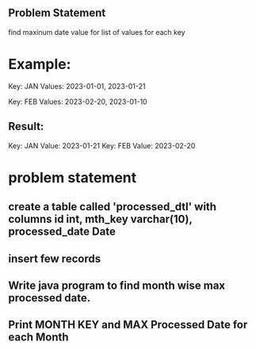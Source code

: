 ## Problem Statement
find maxinum date value for list of values for each key

# Example: 
Key: JAN
Values: 2023-01-01, 2023-01-21

Key: FEB
Values: 2023-02-20, 2023-01-10

## Result: 
Key: JAN
Value: 2023-01-21
Key: FEB
Value: 2023-02-20


# problem statement
## create a table called 'processed_dtl' with columns id int, mth_key varchar(10), processed_date Date
## insert few records
## Write java program to find month wise max processed date. 
## Print MONTH KEY and MAX Processed Date for each Month
